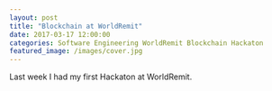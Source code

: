 ```yaml
---
layout: post
title: "Blockchain at WorldRemit"
date: 2017-03-17 12:00:00
categories: Software Engineering WorldRemit Blockchain Hackaton
featured_image: /images/cover.jpg
---
```


Last week I had my first Hackaton at WorldRemit. 

